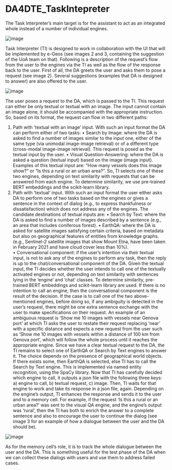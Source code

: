 # DA4DTE_TaskIntepreter
The Task Interpreter’s main target is for the assistant to act as an integrated whole instead of a number of individual engines. 

![image](https://github.com/MyrtoTs/DA4DTE_TaskIntepreter/assets/42088027/7904b237-cb72-4f07-880a-ac2684f84924)

Task Interpreter (TI) is designed to work in collaboration with the UI that will be implemented by e-Geos (see images 2 and 3, containing the suggestion of the UoA team on that). Following is a description of the request’s flow from the user to the engines via the TI as well as the flow of the response back to the user. 
First of all, the DA greets the user and asks them to pose a request (see image 2). Several suggestions (examples that DA is designed to answer) are also offered to the user.

![image](https://github.com/MyrtoTs/DA4DTE_TaskIntepreter/assets/42088027/6f09d97b-2313-480e-95b2-c36cff975e9c)

The user poses a request to the DA, which is passed to the TI. This request can either be only textual or textual with an image. The input cannot contain an image alone, it should be accompanied with the appropriate instruction. So, based on its format, the request can flow in two different paths:
1.	Path with ‘textual with an image’ input.
With such an input format the DA can perform either of two tasks: 
•	Search by Image: where the DA is asked to find a number of images similar to the input one, either of the same type (via unimodal image-image retrieval) or of a different type (cross-modal image-image retrieval). This request is posed as the textual input by the user.
•	Visual Question-Answering: where the DA is asked a question (textual input) based on the image (image input). Examples of this textual input are: “How many vessels does this image show?” or “Is this a rural or an urban area?”.
So, TI selects one of these two engines, depending on text similarity with requests that can be answered from each engine. To determine similarity, we use pre-trained BERT embeddings and the scikit-learn library.
2.	Path with ‘textual’ input.
With such an input format the user either asks DA to perform one of two tasks based on the engines or gives a sentence in the context of dialog (e.g., to express thankfulness or dissatisfaction) which does not address any of the engines. The candidate destinations of textual inputs are:
•	Search by Text: where the DA is asked to find a number of images described by a sentence (e.g., an area that includes coniferous forest).
•	EarthQA: where the DA is asked for satellite images satisfying certain criteria, based on metadata but also on geographical features of entities from knowledge graphs. (e.g., Sentinel-2 satellite images that show Mount Etna, have been taken in February 2021 and have cloud cover less than 10%).	
•	Conversational component: if the user’s intention via their textual input, is not to ask any of the engines to perform any task, then the reply is up to the chat/conversational component of the DA.
Given the textual input, the ΤΙ decides whether the user intends to call one of the textually activated engines or not, depending on text similarity with sentences lying in the ‘engine’ and ‘chat’ classes. To determine similarity, pre-trained BERT embeddings and scikit-learn library are used. If there is no intention to call an engine, then the conversational component is the result of the decision. If the case is to call one of the two above-mentioned engines, before doing so, if any ambiguity is detected in the user’s request, there might be one extra sentence exchange with the user to make specifications on their request. An example of an ambiguous request is ‘Show me 10 images with vessels near Genova port’ at which TI asks the user to restate their request replacing ‘near’ with a specific distance and expects a new request from the user such as ‘Show me 10 images with vessels within a distance of 100 km from Genova port’, which will follow the whole process until it reaches the appropriate engine. Since we have a clear textual request to the DA, the TI remains to select one of EarthQA or Search by Text engines to answer it. The choice depends on the presence of geographical world objects. If there exists some, then EarthQA is selected, else TI has to call the Search by Text engine. This is implemented via named entity recognition, using the SpaCy library. 
Now that TI has carefully decided which engine to call, it outputs a json file with the following three keys: a) engine to call, b) textual request, c) image. Then, TI waits for that engine to work and take its response in a json file, again. Depending on the engine’s output, TI enhances the response and sends it to the user and to a memory cell. For example, if the request ‘Is this a rural or an urban area?’ was sent to the visual QA engine, and the engine’s output was ‘rural’, then the TI has both to enrich the answer to a complete sentence and also to encourage the user to continue the dialog (see image 3 for an example of how a dialogue between the user and the DA should be). 

 ![image](https://github.com/MyrtoTs/DA4DTE_TaskIntepreter/assets/42088027/bb733473-7b8a-48ea-a242-b567bb92036f)


As for the memory cell’s role, it is to track the whole dialogue between the user and the DA. This is something useful for the test phase of the DA when we can collect these dialogs with users and use them to address failed cases.   
 
